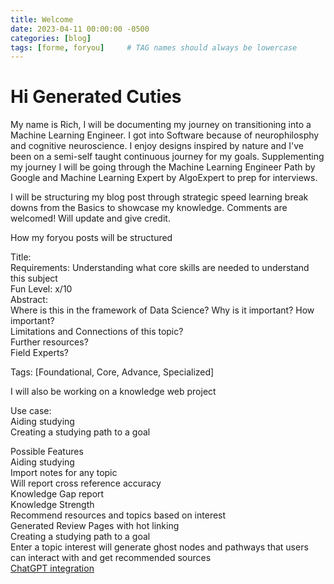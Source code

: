 ```yaml
---
title: Welcome
date: 2023-04-11 00:00:00 -0500
categories: [blog]
tags: [forme, foryou]     # TAG names should always be lowercase
---
```

# Hi Generated Cuties

My name is Rich, I will be documenting my journey on transitioning into a Machine Learning Engineer. I got into Software because of neurophilosphy and cognitive neuroscience. I enjoy designs inspired by nature and I've been on a semi-self taught continuous journey for my goals. Supplementing my journey I will be going through the Machine Learning Engineer Path by Google and Machine Learning Expert by AlgoExpert to prep for interviews.

I will be structuring my blog post through strategic speed learning break downs from the Basics to showcase my knowledge. Comments are welcomed! Will update and give credit.

How my foryou posts will be structured 

Title:   
Requirements: Understanding what core skills are needed to understand this subject   
Fun Level: x/10   
Abstract:   
Where is this in the framework of Data Science?
Why is it important? How important?      
Limitations and Connections of this topic?     
Further resources?   
Field Experts?  
 
Tags: [Foundational, Core, Advance, Specialized]  


I will also be working on a knowledge web project

Use case:  
Aiding studying   
Creating a studying path to a goal  

Possible Features   
Aiding studying   
    Import notes for any topic  
    Will report cross reference accuracy  
    Knowledge Gap report  
    Knowledge Strength  
    Recommend resources and topics based on interest  
    Generated Review Pages with hot linking  
Creating a studying path to a goal  
    Enter a topic interest will generate ghost nodes and pathways that users can interact with and get recommended sources  
[ChatGPT integration](https://openai.com/blog/introducing-chatgpt-and-whisper-apis)  


